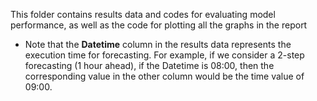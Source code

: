 This folder contains results data and codes for evaluating model performance, as well as the code for plotting all the graphs in the report

- Note that the **Datetime** column in the results data represents the execution time for forecasting. For example, if we consider a 2-step forecasting (1 hour ahead), if the Datetime is 08:00, then the corresponding value in the other column would be the time value of 09:00.
